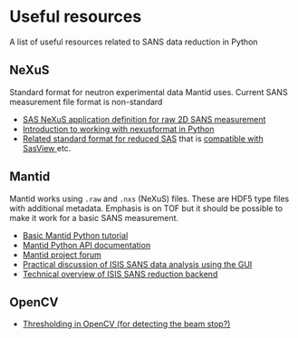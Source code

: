 # Useful resources
A list of useful resources related to SANS data reduction in Python

## NeXuS

Standard format for neutron experimental data Mantid uses. Current SANS measurement file format is non-standard

- [SAS NeXuS application definition for raw 2D SANS measurement](https://manual.nexusformat.org/classes/applications/NXsas.html)
- [Introduction to working with nexusformat in Python](https://nexpy.github.io/nexpy/pythonshell.html)
- [Related standard format for reduced SAS](https://wiki.cansas.org/index.php/NXcanSAS) that is [compatible with SasView ](https://www.sasview.org/docs/user/qtgui/MainWindow/data_formats_help.html) etc.

## Mantid

Mantid works using `.raw` and `.nxs` (NeXuS) files. These are HDF5 type files with additional metadata. Emphasis is on TOF but it should be possible to make it work for a basic SANS measurement.

- [Basic Mantid Python tutorial](https://docs.mantidproject.org/nightly/tutorials/python_in_mantid/index.html)
- [Mantid Python API documentation](https://docs.mantidproject.org/nightly/api/python/mantid/index.html)
- [Mantid project forum](https://forum.mantidproject.org/t/welcome-to-the-mantid-forums/8)
- [Practical discussion of ISIS SANS data analysis using the GUI](https://archive.mantidproject.org/SANS_Data_Analysis_at_ISIS.html)
- [Technical overview of ISIS SANS reduction backend](https://developer.mantidproject.org/ISISSANSReductionBackend.html#work-flow-algorithm-orchestration)

## OpenCV
- [Thresholding in OpenCV (for detecting the beam stop?)](https://docs.opencv.org/3.4/d7/d4d/tutorial_py_thresholding.html)